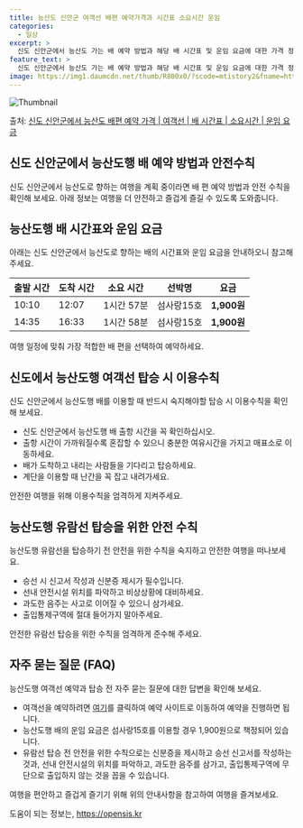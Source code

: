 ```yaml
---
title: 능산도 신안군 여객선 배편 예약가격과 시간표 소요시간 운임
categories:
  - 일상
excerpt: >
  신도 신안군에서 능산도 가는 배 예약 방법과 해당 배 시간표 및 운임 요금에 대한 가격 정보를 안내 드리겠습니다. 안전하고 재밋는 능산도행 여행을 위해 아래 정보 참고하시기 바랍니다. 능산도행 배편 예약하기 👈 클릭신도 신안군에서 능산도행 배 시간표출발 시간도착 시간소요 시간선박명요금10:1012:071시간 57분섬사랑15호1,900원14:3516:331시간 58분섬사랑15호1,900원능산도행 배편 예약하기 👈 클릭신도 신안군에서 능산도행 여객선 탑승 시 이용수칙신도 신안군에서 능산도행 배를 이용할 때 반드시 숙지해야할 탑승 시 이용수칙에 대해 알아봅시다. 중요한 내용 1) 신도 신안군에서 능산도행 배 출항 시간을 꼭 확인하십시오. 2) 출항 시간이 가까워질수록 혼잡할 수 있으니 충분한 여유시간을 가지고..
feature_text: >
  신도 신안군에서 능산도 가는 배 예약 방법과 해당 배 시간표 및 운임 요금에 대한 가격 정보를 안내 드리겠습니다. 안전하고 재밋는 능산도행 여행을 위해 아래 정보 참고하시기 바랍니다. 능산도행 배편 예약하기 👈 클릭신도 신안군에서 능산도행 배 시간표출발 시간도착 시간소요 시간선박명요금10:1012:071시간 57분섬사랑15호1,900원14:3516:331시간 58분섬사랑15호1,900원능산도행 배편 예약하기 👈 클릭신도 신안군에서 능산도행 여객선 탑승 시 이용수칙신도 신안군에서 능산도행 배를 이용할 때 반드시 숙지해야할 탑승 시 이용수칙에 대해 알아봅시다. 중요한 내용 1) 신도 신안군에서 능산도행 배 출항 시간을 꼭 확인하십시오. 2) 출항 시간이 가까워질수록 혼잡할 수 있으니 충분한 여유시간을 가지고..
image: https://img1.daumcdn.net/thumb/R800x0/?scode=mtistory2&fname=https%3A%2F%2Fblog.kakaocdn.net%2Fdn%2FbK4bCT%2FbtsHB5yRqUT%2FRcFPbDCtnkMSGjApVHsVV1%2Fimg.webp
---
```


![Thumbnail](https://img1.daumcdn.net/thumb/R800x0/?scode=mtistory2&fname=https%3A%2F%2Fblog.kakaocdn.net%2Fdn%2FbK4bCT%2FbtsHB5yRqUT%2FRcFPbDCtnkMSGjApVHsVV1%2Fimg.webp)

<p>출처: <a href="https://opensis.kr/entry/%EC%8B%A0%EB%8F%84-%EC%8B%A0%EC%95%88%EA%B5%B0%EC%97%90%EC%84%9C-%EB%8A%A5%EC%82%B0%EB%8F%84-%EB%B0%B0%ED%8E%B8-%EC%98%88%EC%95%BD-%EA%B0%80%EA%B2%A9-%EC%97%AC%EA%B0%9D%EC%84%A0-%EB%B0%B0-%EC%8B%9C%EA%B0%84%ED%91%9C-%EC%86%8C%EC%9A%94%EC%8B%9C%EA%B0%84-%EC%9A%B4%EC%9E%84-%EC%9A%94%EA%B8%88" rel="dofollow">신도 신안군에서 능산도 배편 예약 가격 | 여객선 | 배 시간표 | 소요시간 | 운임 요금</a> </p>

## 신도 신안군에서 능산도행 배 예약 방법과 안전수칙

신도 신안군에서 능산도로 향하는 여행을 계획 중이라면 배 편 예약 방법과 안전 수칙을 확인해 보세요. 아래 정보는 여행을 더 안전하고 즐겁게
즐길 수 있도록 도와줍니다.

## **능산도행 배 시간표와 운임 요금**

아래는 신도 신안군에서 능산도로 향하는 배의 시간표와 운임 요금을 안내하오니 참고해 주세요.

출발 시간 | 도착 시간 | 소요 시간 | 선박명 | **요금**  
---|---|---|---|---  
10:10 | 12:07 | 1시간 57분 | 섬사랑15호 | **1,900원**  
14:35 | 16:33 | 1시간 58분 | 섬사랑15호 | **1,900원**  
  
여행 일정에 맞춰 가장 적합한 배 편을 선택하여 예약하세요.

## **신도에서 능산도행 여객선 탑승 시 이용수칙**

신도 신안군에서 능산도행 배를 이용할 때 반드시 숙지해야할 탑승 시 이용수칙을 확인해 보세요.

  * 신도 신안군에서 능산도행 배 출항 시간을 꼭 확인하십시오.
  * 출항 시간이 가까워질수록 혼잡할 수 있으니 충분한 여유시간을 가지고 매표소로 이동하세요.
  * 배가 도착하고 내리는 사람들을 기다리고 탑승하세요.
  * 계단을 이용할 때 난간을 꼭 잡고 내려가세요.

안전한 여행을 위해 이용수칙을 엄격하게 지켜주세요.

## **능산도행 유람선 탑승을 위한 안전 수칙**

능산도행 유람선을 탑승하기 전 안전을 위한 수칙을 숙지하고 안전한 여행을 떠나보세요.

  * 승선 시 신고서 작성과 신분증 제시가 필수입니다.
  * 선내 안전시설 위치를 파악하고 비상상황에 대비하세요.
  * 과도한 음주는 사고로 이어질 수 있으니 삼가세요.
  * 출입통제구역에 절대 들어가지 말아주세요.

안전한 유람선 탑승을 위한 수칙을 엄격하게 준수해 주세요.

## **자주 묻는 질문 (FAQ)**

능산도행 여객선 예약과 탑승 전 자주 묻는 질문에 대한 답변을 확인해 보세요.

  * 여객선을 예약하려면 [여기](https://opensis.kr/entry/%EC%8B%A0%EB%8F%84-%EC%8B%A0%EC%95%88%EA%B5%B0%EC%97%90%EC%84%9C-%EB%8A%A5%EC%82%B0%EB%8F%84-%EB%B0%B0%ED%8E%B8-%EC%98%88%EC%95%BD-%EA%B0%80%EA%B2%A9-%EC%97%AC%EA%B0%9D%EC%84%A0-%EB%B0%B0-%EC%8B%9C%EA%B0%84%ED%91%9C-%EC%86%8C%EC%9A%94%EC%8B%9C%EA%B0%84-%EC%9A%B4%EC%9E%84-%EC%9A%94%EA%B8%88)를 클릭하여 예약 사이트로 이동하여 예약을 진행하면 됩니다.
  * 능산도행 배의 운임 요금은 섬사랑15호를 이용할 경우 1,900원으로 책정되어 있습니다.
  * 유람선 탑승 전 안전을 위한 수칙으로는 신분증을 제시하고 승선 신고서를 작성하는 것과, 선내 안전시설의 위치를 파악하고, 과도한 음주를 삼가고, 출입통제구역에 무단으로 출입하지 않는 것을 꼽을 수 있습니다.

여행을 편안하고 즐겁게 즐기기 위해 위의 안내사항을 참고하여 여행을 즐겨보세요.

 

도움이 되는 정보는, <a href="https://opensis.kr" rel="dofollow">https://opensis.kr</a>


